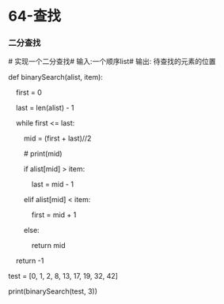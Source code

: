 # 64-查找

### **二分查找**

\# 实现一个二分查找\# 输入:一个顺序list\# 输出: 待查找的元素的位置

def binarySearch\(alist, item\):

    first = 0

    last = len\(alist\) \- 1

    while first \<= last:

        mid = \(first \+ last\)//2

        \# print\(mid\)

        if alist\[mid\] \> item:

            last = mid \- 1

        elif alist\[mid\] \< item:

            first = mid \+ 1

        else:

            return mid

    return \-1

test = \[0, 1, 2, 8, 13, 17, 19, 32, 42\]

print\(binarySearch\(test, 3\)\)
